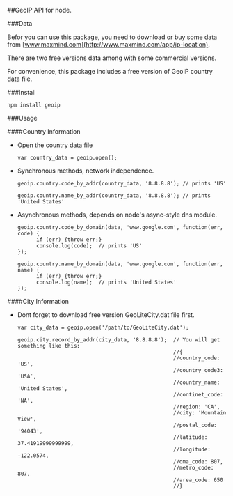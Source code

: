 ##GeoIP API for node.

###Data

Befor you can use this package, you need to download or buy some data from [www.maxmind.com](http://www.maxmind.com/app/ip-location).

There are two free versions data among with some commercial versions.

For convenience, this package includes a free version of GeoIP country data file.

###Install

    npm install geoip

###Usage

####Country Information

* Open the country data file

      var country_data = geoip.open();

* Synchronous methods, network independence.

      geoip.country.code_by_addr(country_data, '8.8.8.8'); // prints 'US'

      geoip.country.name_by_addr(country_data, '8.8.8.8'); // prints  'United States'

* Asynchronous methods, depends on node's async-style dns module.

      geoip.country.code_by_domain(data, 'www.google.com', function(err, code) {
            if (err) {throw err;}
            console.log(code);  // prints 'US'
      });

      geoip.country.name_by_domain(data, 'www.google.com', function(err, name) {
            if (err) {throw err;}
            console.log(name);  // prints 'United States'
      });

####City Information

* Dont forget to download free version GeoLiteCity.dat file first.

      var city_data = geoip.open('/path/to/GeoLiteCity.dat');

      geoip.city.record_by_addr(city_data, '8.8.8.8');  // You will get something like this:
                                                        //{ 
                                                        //country_code: 'US',
                                                        //country_code3: 'USA',
                                                        //country_name: 'United States',
                                                        //continet_code: 'NA',
                                                        //region: 'CA',
                                                        //city: 'Mountain View',
                                                        //postal_code: '94043',
                                                        //latitude: 37.41919999999999,
                                                        //longitude: -122.0574,
                                                        //dma_code: 807,
                                                        //metro_code: 807,
                                                        //area_code: 650 
                                                        //}   
